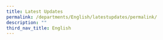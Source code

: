 ```yaml
---
title: Latest Updates
permalink: /departments/English/latestupdates/permalink/
description: ""
third_nav_title: English
---
```

